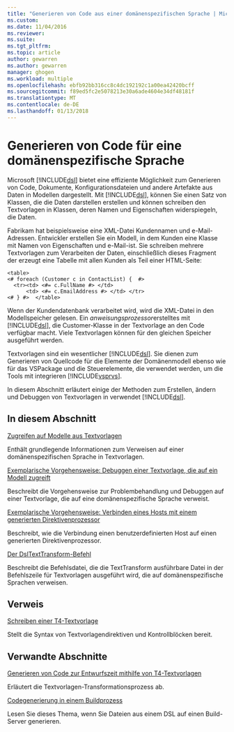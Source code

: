 ```yaml
---
title: "Generieren von Code aus einer domänenspezifischen Sprache | Microsoft Docs"
ms.custom: 
ms.date: 11/04/2016
ms.reviewer: 
ms.suite: 
ms.tgt_pltfrm: 
ms.topic: article
author: gewarren
ms.author: gewarren
manager: ghogen
ms.workload: multiple
ms.openlocfilehash: ebfb92bb316cc8c4dc192192c1a00ea42420bcff
ms.sourcegitcommit: f89ed5fc2e5078213e30a6ade4604e34df48181f
ms.translationtype: MT
ms.contentlocale: de-DE
ms.lasthandoff: 01/13/2018
---
```

# <a name="generating-code-from-a-domain-specific-language"></a>Generieren von Code für eine domänenspezifische Sprache
Microsoft [!INCLUDE[dsl](../modeling/includes/dsl_md.md)] bietet eine effiziente Möglichkeit zum Generieren von Code, Dokumente, Konfigurationsdateien und andere Artefakte aus Daten in Modellen dargestellt. Mit [!INCLUDE[dsl](../modeling/includes/dsl_md.md)], können Sie einen Satz von Klassen, die die Daten darstellen erstellen und können schreiben den Textvorlagen in Klassen, deren Namen und Eigenschaften widerspiegeln, die Daten.  
  
 Fabrikam hat beispielsweise eine XML-Datei Kundennamen und e-Mail-Adressen. Entwickler erstellen Sie ein Modell, in dem Kunden eine Klasse mit Namen von Eigenschaften und e-Mail-ist. Sie schreiben mehrere Textvorlagen zum Verarbeiten der Daten, einschließlich dieses Fragment der erzeugt eine Tabelle mit allen Kunden als Teil einer HTML-Seite:  
  
```  
<table>  
<# foreach (Customer c in ContactList) {  #>  
  <tr><td> <#= c.FullName #> </td>   
      <td> <#= c.EmailAddress #> </td> </tr>  
<# } #>  </table>  
```  
  
 Wenn der Kundendatenbank verarbeitet wird, wird die XML-Datei in den Modellspeicher gelesen. Ein *anweisungsprozessor*erstelltes mit [!INCLUDE[dsl](../modeling/includes/dsl_md.md)], die Customer-Klasse in der Textvorlage an den Code verfügbar macht. Viele Textvorlagen können für den gleichen Speicher ausgeführt werden.  
  
 Textvorlagen sind ein wesentlicher [!INCLUDE[dsl](../modeling/includes/dsl_md.md)]. Sie dienen zum Generieren von Quellcode für die Elemente der Domänenmodell ebenso wie für das VSPackage und die Steuerelemente, die verwendet werden, um die Tools mit integrieren [!INCLUDE[vsprvs](../code-quality/includes/vsprvs_md.md)].  
  
 In diesem Abschnitt erläutert einige der Methoden zum Erstellen, ändern und Debuggen von Textvorlagen in verwendet [!INCLUDE[dsl](../modeling/includes/dsl_md.md)].  
  
## <a name="in-this-section"></a>In diesem Abschnitt  
 [Zugreifen auf Modelle aus Textvorlagen](../modeling/accessing-models-from-text-templates.md)  
  
 Enthält grundlegende Informationen zum Verweisen auf einer domänenspezifischen Sprache in Textvorlagen.  
  
 [Exemplarische Vorgehensweise: Debuggen einer Textvorlage, die auf ein Modell zugreift](../modeling/walkthrough-debugging-a-text-template-that-accesses-a-model.md)  
  
 Beschreibt die Vorgehensweise zur Problembehandlung und Debuggen auf einer Textvorlage, die auf eine domänenspezifische Sprache verweist.  
  
 [Exemplarische Vorgehensweise: Verbinden eines Hosts mit einem generierten Direktivenprozessor](../modeling/walkthrough-connecting-a-host-to-a-generated-directive-processor.md)  
  
 Beschreibt, wie die Verbindung einen benutzerdefinierten Host auf einen generierten Direktivenprozessor.  
  
 [Der DslTextTransform-Befehl](../modeling/the-dsltexttransform-command.md)  
  
 Beschreibt die Befehlsdatei, die die TextTransform ausführbare Datei in der Befehlszeile für Textvorlagen ausgeführt wird, die auf domänenspezifische Sprachen verweisen.  
  
## <a name="reference"></a>Verweis  
 [Schreiben einer T4-Textvorlage](../modeling/writing-a-t4-text-template.md)  
  
 Stellt die Syntax von Textvorlagendirektiven und Kontrollblöcken bereit.  
  
## <a name="related-sections"></a>Verwandte Abschnitte  
 [Generieren von Code zur Entwurfszeit mithilfe von T4-Textvorlagen](../modeling/design-time-code-generation-by-using-t4-text-templates.md)  
  
 Erläutert die Textvorlagen-Transformationsprozess ab.  
  
 [Codegenerierung in einem Buildprozess](../modeling/code-generation-in-a-build-process.md)  
  
 Lesen Sie dieses Thema, wenn Sie Dateien aus einem DSL auf einen Build-Server generieren.